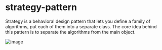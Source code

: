 # strategy-pattern
Strategy is a behavioral design pattern that lets you define a family of algorithms, put each of them into a separate class.
The core idea behind this pattern is to separate the algorithms from the main object.


![image](https://github.com/pzagoris/strategy-pattern/assets/32551826/6fa35149-6ca5-4f92-a609-49ebd9760016)
